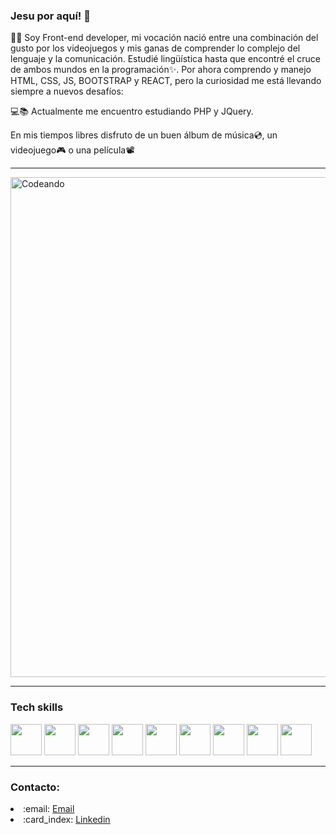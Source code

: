 ### Jesu por aquí! 👋

👩‍💻 Soy Front-end developer, mi vocación nació entre una combinación del gusto por los videojuegos y mis ganas de comprender lo complejo del lenguaje y la comunicación. Estudié lingüística hasta que encontré el cruce de ambos mundos en la programación✨. Por ahora comprendo y manejo HTML, CSS, JS, BOOTSTRAP y REACT, pero la curiosidad me está llevando siempre a nuevos desafíos:

💻📚 Actualmente me encuentro estudiando PHP y JQuery.

En mis tiempos libres disfruto de un buen álbum de música:cd:, un videojuego:video_game: o una película📽 

---------------
<img src="https://pbs.twimg.com/media/Ftc7VzYX0AojI9k?format=jpg&name=large" alt="Codeando" width="800"/>

----------------

### Tech skills
<img src="https://upload.wikimedia.org/wikipedia/commons/thumb/9/99/Unofficial_JavaScript_logo_2.svg/1024px-Unofficial_JavaScript_logo_2.svg.png" width="50"/> <img src="https://upload.wikimedia.org/wikipedia/commons/thumb/6/62/CSS3_logo.svg/800px-CSS3_logo.svg.png" width="50"/> <img src="https://cdn-icons-png.flaticon.com/512/1051/1051277.png?w=360" width="50"/> <img src="https://seeklogo.com/images/N/npm-logo-01B8642EDD-seeklogo.com.png" width="50"/> <img src="https://upload.wikimedia.org/wikipedia/commons/thumb/9/9a/Visual_Studio_Code_1.35_icon.svg/2048px-Visual_Studio_Code_1.35_icon.svg.png" width="50"/> <img src="https://brandslogos.com/wp-content/uploads/thumbs/firebase-logo-vector.svg" width="50"/> <img src="https://iconape.com/wp-content/png_logo_vector/git-icon.png" width="50"/> <img src="https://cdn-icons-png.flaticon.com/512/25/25231.png" width="50"/> <img src="https://www.pinclipart.com/picdir/big/537-5374089_react-js-logo-clipart.png" width="50"/> 


---------------

### Contacto:
<li> :email: <a href="mailto:mjesusjerezj@gmail.com">Email</a> </li>
<li> :card_index: <a href="www.linkedin.com/in/maría-jesús-jerez-jorquera-00b784220/">Linkedin</a></li>       



